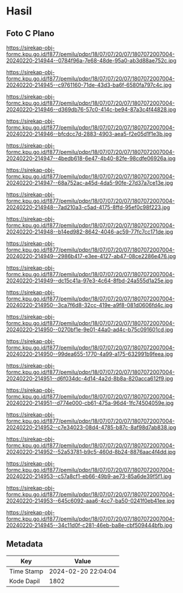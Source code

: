 # Hasil

## Foto C Plano

https://sirekap-obj-formc.kpu.go.id/f877/pemilu/pdpr/18/07/07/20/07/1807072007004-20240220-214944--0784f96a-7e68-48de-95a0-ab3d88ae752c.jpg

https://sirekap-obj-formc.kpu.go.id/f877/pemilu/pdpr/18/07/07/20/07/1807072007004-20240220-214945--c9761160-71de-43d3-ba6f-6580fa797c4c.jpg

https://sirekap-obj-formc.kpu.go.id/f877/pemilu/pdpr/18/07/07/20/07/1807072007004-20240220-214946--d369db76-57c0-414c-be94-87a3c4f44828.jpg

https://sirekap-obj-formc.kpu.go.id/f877/pemilu/pdpr/18/07/07/20/07/1807072007004-20240220-214946--bfcdcc7d-2883-4903-aea5-f2e05d1f1e3b.jpg

https://sirekap-obj-formc.kpu.go.id/f877/pemilu/pdpr/18/07/07/20/07/1807072007004-20240220-214947--4bedb618-6e47-4b40-82fe-98cdfe06926a.jpg

https://sirekap-obj-formc.kpu.go.id/f877/pemilu/pdpr/18/07/07/20/07/1807072007004-20240220-214947--68a752ac-a45d-4da5-90fe-27d37a7ce13e.jpg

https://sirekap-obj-formc.kpu.go.id/f877/pemilu/pdpr/18/07/07/20/07/1807072007004-20240220-214948--7ad210a3-c5ad-4175-8ffd-95ef0c98f223.jpg

https://sirekap-obj-formc.kpu.go.id/f877/pemilu/pdpr/18/07/07/20/07/1807072007004-20240220-214948--b14ed982-8642-4046-ac59-77fc7cc171de.jpg

https://sirekap-obj-formc.kpu.go.id/f877/pemilu/pdpr/18/07/07/20/07/1807072007004-20240220-214949--2986b417-e3ee-4127-ab47-08ce2286e476.jpg

https://sirekap-obj-formc.kpu.go.id/f877/pemilu/pdpr/18/07/07/20/07/1807072007004-20240220-214949--dc15c41a-97e3-4c64-8fbd-24a555d1a25e.jpg

https://sirekap-obj-formc.kpu.go.id/f877/pemilu/pdpr/18/07/07/20/07/1807072007004-20240220-214950--3ca7f6d8-32cc-419e-a9f8-081d0606fd4c.jpg

https://sirekap-obj-formc.kpu.go.id/f877/pemilu/pdpr/18/07/07/20/07/1807072007004-20240220-214950--0270bf1e-9e01-44a0-ad4c-b75c091601cd.jpg

https://sirekap-obj-formc.kpu.go.id/f877/pemilu/pdpr/18/07/07/20/07/1807072007004-20240220-214950--99dea655-1770-4a99-a175-632991b9feea.jpg

https://sirekap-obj-formc.kpu.go.id/f877/pemilu/pdpr/18/07/07/20/07/1807072007004-20240220-214951--d6f034dc-4d14-4a2d-8b8a-820acca612f9.jpg

https://sirekap-obj-formc.kpu.go.id/f877/pemilu/pdpr/18/07/07/20/07/1807072007004-20240220-214951--d774e000-cb61-475a-96d4-1fc74504059e.jpg

https://sirekap-obj-formc.kpu.go.id/f877/pemilu/pdpr/18/07/07/20/07/1807072007004-20240220-214952--c7e34023-08d4-4785-b87c-8af98d7ab838.jpg

https://sirekap-obj-formc.kpu.go.id/f877/pemilu/pdpr/18/07/07/20/07/1807072007004-20240220-214952--52a53781-b9c5-460d-8b24-8876aac4f4dd.jpg

https://sirekap-obj-formc.kpu.go.id/f877/pemilu/pdpr/18/07/07/20/07/1807072007004-20240220-214953--c57a8cf1-eb66-49b9-ae73-85a6de39f5f1.jpg

https://sirekap-obj-formc.kpu.go.id/f877/pemilu/pdpr/18/07/07/20/07/1807072007004-20240220-214953--645c6092-aaa6-4cc7-ba50-0241f0eb41ee.jpg

https://sirekap-obj-formc.kpu.go.id/f877/pemilu/pdpr/18/07/07/20/07/1807072007004-20240220-214945--34c11d0f-c281-46eb-ba8e-cbf509444bfb.jpg


## Metadata

| Key        | Value               |
| ---------- | ------------------- |
| Time Stamp | 2024-02-20 22:04:04 |
| Kode Dapil | 1802                |



